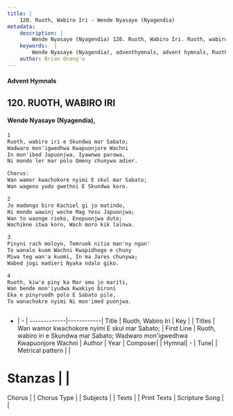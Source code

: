 ```yaml
---
title: |
    120. Ruoth, Wabiro Iri - Wende Nyasaye (Nyagendia)
metadata:
    description: |
        Wende Nyasaye (Nyagendia) 120. Ruoth, Wabiro Iri. Ruoth, wabiro iri e Skundwa mar Sabato; Wadwaro mon'igwedhwa Kwapuonjore Wachni In mon'ibed Japuonjwa, Iyawnwa parowa, Ni mondo ler mar polo Omeny chunywa adier.  Chorus: Wan wamor kwachokore nyimi E skul mar Sabato; Wan wageno yudo gwethni E Skundwa koro.  
    keywords:  |
        Wende Nyasaye (Nyagendia), adventhymnals, advent hymnals, Ruoth, Wabiro Iri, Ruoth, wabiro iri e Skundwa mar Sabato; Wadwaro mon'igwedhwa Kwapuonjore Wachni. Wan wamor kwachokore nyimi E skul mar Sabato;
    author: Brian Onang'o
---
```


#### Advent Hymnals
## 120. RUOTH, WABIRO IRI
####  Wende Nyasaye (Nyagendia),

```txt
1
Ruoth, wabiro iri e Skundwa mar Sabato;
Wadwaro mon'igwedhwa Kwapuonjore Wachni
In mon'ibed Japuonjwa, Iyawnwa parowa,
Ni mondo ler mar polo Omeny chunywa adier.

Chorus:
Wan wamor kwachokore nyimi E skul mar Sabato;
Wan wageno yudo gwethni E Skundwa koro.

2
Jo madongo biro Kachiel gi jo matindo,
Ni mondo wawinj weche Mag Yesu Japuonjwa;
Wan to waonge rieko, Enopuonjwa duto;
Wachikne itwa koro, Wach moro kik lalnwa.

3
Pinyni rach moloyo, Temruok nitie man'ny ngan'
To wanalo kuom Wachni Kwapidhogo e chuny
Miwa teg wan'a kuomi, In ma Jares chunywa;
Wabed jogi madieri Nyaka ndalo giko.

4
Ruoth, kiw'e piny ka Mar omo jo mariti,
Wan bende mon'iyudwa Kwakiyo bironi
Eka e pinyruodh polo E Sabato pile,
To wanachokre nyimi Ni mon'imed puonjwa.



```

- |   -  |
-------------|------------|
Title | Ruoth, Wabiro Iri |
Key |  |
Titles | Wan wamor kwachokore nyimi E skul mar Sabato; |
First Line | Ruoth, wabiro iri e Skundwa mar Sabato; Wadwaro mon'igwedhwa Kwapuonjore Wachni |
Author | 
Year | 
Composer| |
Hymnal|  - |
Tune|  |
Metrical pattern | |
# Stanzas |  |
Chorus |  |
Chorus Type |  |
Subjects | |
Texts |  |
Print Texts | 
Scripture Song |  |
    
